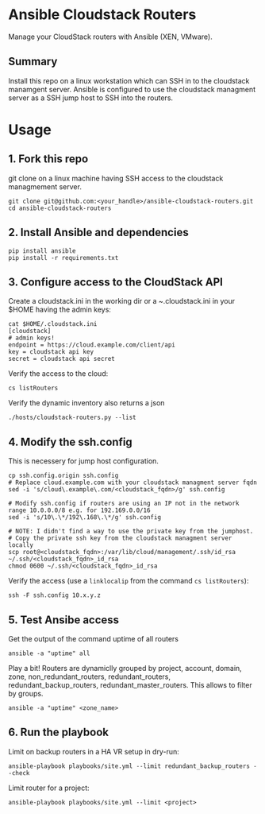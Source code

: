 # Ansible Cloudstack Routers

Manage your CloudStack routers with Ansible (XEN, VMware).

## Summary

Install this repo on a linux workstation which can SSH in to the cloudstack manamgent server. Ansible is configured to use the cloudstack managment server as a SSH jump host to SSH into the routers.


# Usage

## 1. Fork this repo 

git clone on a linux machine having SSH access to the cloudstack managmement server.

    git clone git@github.com:<your_handle>/ansible-cloudstack-routers.git
    cd ansible-cloudstack-routers

## 2. Install Ansible and dependencies

    pip install ansible
    pip install -r requirements.txt

## 3. Configure access to the CloudStack API

Create a cloudstack.ini in the working dir or a ~.cloudstack.ini in your $HOME having the admin keys:

~~~
cat $HOME/.cloudstack.ini
[cloudstack]
# admin keys!
endpoint = https://cloud.example.com/client/api
key = cloudstack api key
secret = cloudstack api secret 
~~~

Verify the access to the cloud:

~~~
cs listRouters
~~~

Verify the dynamic inventory also returns a json

~~~
./hosts/cloudstack-routers.py --list
~~~

## 4. Modify the ssh.config

This is necessery for jump host configuration.

~~~
cp ssh.config.origin ssh.config
# Replace cloud.example.com with your cloudstack managment server fqdn
sed -i 's/cloud\.example\.com/<cloudstack_fqdn>/g' ssh.config

# Modify ssh.config if routers are using an IP not in the network range 10.0.0.0/8 e.g. for 192.169.0.0/16
sed -i 's/10\.\*/192\.168\.\*/g' ssh.config

# NOTE: I didn't find a way to use the private key from the jumphost. 
# Copy the private ssh key from the cloudstack managment server locally 
scp root@<cloudstack_fqdn>:/var/lib/cloud/management/.ssh/id_rsa ~/.ssh/<cloudstack_fqdn>_id_rsa
chmod 0600 ~/.ssh/<cloudstack_fqdn>_id_rsa
~~~

Verify the access (use a `linklocalip` from the command `cs listRouters`):

~~~
ssh -F ssh.config 10.x.y.z
~~~

## 5. Test Ansibe access

Get the output of the command uptime of all routers

~~~
ansible -a "uptime" all
~~~

Play a bit! Routers are dynamiclly grouped by project, account, domain, zone, non_redundant_routers, redundant_routers, redundant_backup_routers, redundant_master_routers. This allows to filter by groups. 

~~~
ansible -a "uptime" <zone_name>
~~~

## 6. Run the playbook

Limit on backup routers in a HA VR setup in dry-run:

    ansible-playbook playbooks/site.yml --limit redundant_backup_routers --check

Limit router for a project:

    ansible-playbook playbooks/site.yml --limit <project>
   
